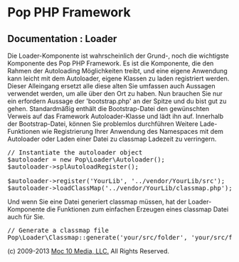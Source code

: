 Pop PHP Framework
=================

Documentation : Loader
----------------------

Die Loader-Komponente ist wahrscheinlich der Grund-, noch die wichtigste Komponente des Pop PHP Framework. Es ist die Komponente, die den Rahmen der Autoloading Möglichkeiten treibt, und eine eigene Anwendung kann leicht mit dem Autoloader, eigene Klassen zu laden registriert werden. Dieser Alleingang ersetzt alle diese alten Sie umfassen auch Aussagen verwendet werden, um alle über den Ort zu haben. Nun brauchen Sie nur ein erfordern Aussage der 'bootstrap.php' an der Spitze und du bist gut zu gehen. Standardmäßig enthält die Bootstrap-Datei den gewünschten Verweis auf das Framework Autoloader-Klasse und lädt ihn auf. Innerhalb der Bootstrap-Datei, können Sie problemlos durchführen Weitere Lade-Funktionen wie Registrierung Ihrer Anwendung des Namespaces mit dem Autoloader oder Laden einer Datei zu classmap Ladezeit zu verringern.

<pre>
// Instantiate the autoloader object
$autoloader = new Pop\Loader\Autoloader();
$autoloader->splAutoloadRegister();

$autoloader->register('YourLib', '../vendor/YourLib/src');
$autoloader->loadClassMap('../vendor/YourLib/classmap.php');
</pre>

Und wenn Sie eine Datei generiert classmap müssen, hat der Loader-Komponente die Funktionen zum einfachen Erzeugen eines classmap Datei auch für Sie.

<pre>
// Generate a classmap file
Pop\Loader\Classmap::generate('your/src/folder', 'your/src/folder/classmap.php');
</pre>

(c) 2009-2013 [Moc 10 Media, LLC.](http://www.moc10media.com) All Rights Reserved.
